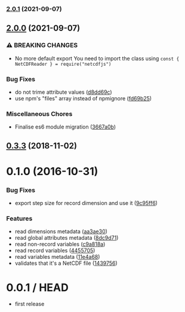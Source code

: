 ### [2.0.1](https://github.com/cheminfo/netcdfjs/compare/v2.0.0...v2.0.1) (2021-09-07)

## [2.0.0](https://github.com/cheminfo/netcdfjs/compare/v0.7.0...v2.0.0) (2021-09-07)


### ⚠ BREAKING CHANGES

* No more default export
You need to import the class using `const { NetCDFReader } = require("netcdfjs")`

### Bug Fixes

* do not trime attribute values ([d8dd69c](https://github.com/cheminfo/netcdfjs/commit/d8dd69c6582a7372630fb991e537e2dbff1da68b))
* use npm's "files" array instead of npmignore ([fd69b25](https://github.com/cheminfo/netcdfjs/commit/fd69b2575103c4cc16a91472c702a8716115066c))


### Miscellaneous Chores

* Finalise es6 module migration ([3667a0b](https://github.com/cheminfo/netcdfjs/commit/3667a0b6be1c1ab444e46b620f38234dcac5c87c))

<a name="0.3.3"></a>
## [0.3.3](https://github.com/cheminfo-js/netcdfjs/compare/v0.3.2...v0.3.3) (2018-11-02)



<a name="0.1.0"></a>
# 0.1.0 (2016-10-31)


### Bug Fixes

* export step size for record dimension and use it ([9c95ff6](https://github.com/cheminfo-js/netcdfjs/commit/9c95ff6))


### Features

* read dimensions metadata ([aa3ae30](https://github.com/cheminfo-js/netcdfjs/commit/aa3ae30))
* read global attributes metadata ([8dc9d71](https://github.com/cheminfo-js/netcdfjs/commit/8dc9d71))
* read non-record variables ([c9a818a](https://github.com/cheminfo-js/netcdfjs/commit/c9a818a))
* read record variables ([4455705](https://github.com/cheminfo-js/netcdfjs/commit/4455705))
* read variables metadata ([11e4a68](https://github.com/cheminfo-js/netcdfjs/commit/11e4a68))
* validates that it's a NetCDF file ([1439756](https://github.com/cheminfo-js/netcdfjs/commit/1439756))



0.0.1 / HEAD
============

* first release
